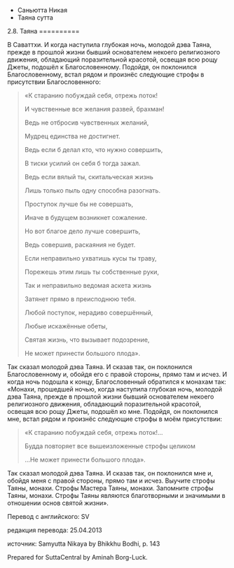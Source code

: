 









* Саньютта Никая
* Таяна сутта


2\.8\. Таяна
\=\=\=\=\=\=\=\=\=\=



В Саваттхи\. И когда наступила глубокая ночь, молодой дэва Таяна, прежде в прошлой жизни бывший основателем некоего религиозного движения, обладающий поразительной красотой, освещая всю рощу Джеты, подошёл к Благословенному\. Подойдя, он поклонился Благословенному, встал рядом и произнёс следующие строфы в присутствии Благословенного:



> «К старанию побуждай себя, отрежь поток\!  
> 
> И чувственные все желания развей, брахман\!  
> 
> Ведь не отбросив чувственных желаний,  
> 
> Мудрец единства не достигнет\.  
> 
>   
> 
> Ведь если б делал кто, что нужно совершить,  
> 
> В тиски усилий он себя б тогда зажал\.  
> 
> Ведь если вялый ты, скитальческая жизнь  
> 
> Лишь только пыль одну способна разогнать\.  
> 
>   
> 
> Проступок лучше бы не совершать,  
> 
> Иначе в будущем возникнет сожаление\.  
> 
> Но вот благое дело лучше совершить,  
> 
> Ведь совершив, раскаяния не будет\.  
> 
>   
> 
> Если неправильно ухватишь кусы ты траву,  
> 
> Порежешь этим лишь ты собственные руки,  
> 
> Так и неправильно ведомая аскета жизнь  
> 
> Затянет прямо в преисподнюю тебя\.  
> 
>   
> 
> Любой поступок, нерадиво совершённый,  
> 
> Любые искажённые обеты,  
> 
> Святая жизнь, что вызывает подозрение,  
> 
> Не может принести большого плода»\.


Так сказал молодой дэва Таяна\. И сказав так, он поклонился Благословенному и, обойдя его с правой стороны, прямо там и исчез\. И когда ночь подошла к концу, Благословенный обратился к монахам так: «Монахи, прошедшей ночью, когда наступила глубокая ночь, молодой дэва Таяна, прежде в прошлой жизни бывший основателем некоего религиозного движения, обладающий поразительной красотой, освещая всю рощу Джеты, подошёл ко мне\. Подойдя, он поклонился мне, встал рядом и произнёс следующие строфы в моём присутствии:



> «К старанию побуждай себя, отрежь поток\!…  
> 
> Будда повторяет все вышеизложенные строфы целиком  
> 
> …Не может принести большого плода»\.


Так сказал молодой дэва Таяна\. И сказав так, он поклонился мне и, обойдя меня с правой стороны, прямо там и исчез\. Выучите строфы Таяны, монахи\. Строфы Мастера Таяны, монахи\. Запомните строфы Таяны, монахи\. Строфы Таяны являются благотворными и значимыми в отношении основ святой жизни»\.



Перевод с английского: SV


редакция перевода: 25\.04\.2013


источник: Samyutta Nikaya by Bhikkhu Bodhi, p\. 143


Prepared for SuttaCentral by Aminah Borg\-Luck\.






